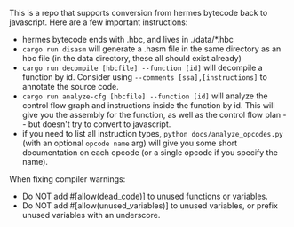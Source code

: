 This is a repo that supports conversion from hermes bytecode back to javascript.  Here are a few important instructions:
 - hermes bytecode ends with .hbc, and lives in ./data/*.hbc
 - `cargo run disasm` will generate a .hasm file in the same directory as an hbc file (in the data directory, these all should exist already)
 - `cargo run decompile [hbcfile] --function [id]` will decompile a function by id.  Consider using `--comments [ssa],[instructions]` to annotate the source code.
 - `cargo run analyze-cfg [hbcfile] --function [id]` will analyze the control flow graph and instructions inside the function by id.  This will give you the assembly for the function, as well as the control flow plan -- but doesn't try to convert to javascript.
 - if you need to list all instruction types, `python docs/analyze_opcodes.py` (with an optional `opcode name` arg) will give you some short documentation on each opcode (or a single opcode if you specify the name).

When fixing compiler warnings:
 - Do NOT add #[allow(dead_code)] to unused functions or variables.
 - Do NOT add #[allow(unused_variables)] to unused variables, or prefix unused variables with an underscore.
